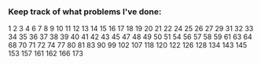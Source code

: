 ### Keep track of what problems I've done:
1
2
3
4
6
7
8
9
10
11
12
13
14
15
16
17 
18
19
20
21
22
24
25
26
27
29
31
32
33
34
35
36
37
38
39
40
41
42
43
45
47
48
49
50
51
54
56
57
58
59
61
63
64
68
70
71
72
74
77
80
81
83
90
99
102
107
118
120
122
126
128
134
143
145
153
157
161
162
166
173
